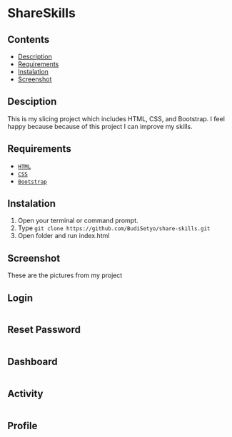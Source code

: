 # ShareSkills
## Contents

- [Description](#description)
- [Requirements](#requirements)
- [Instalation](#instalation)
- [Screenshot](#screenshot)

## Desciption


This is my slicing project which includes HTML, CSS, and Bootstrap. I feel happy because because of this project I can improve my skills.

## Requirements

- [`HTML`](https://www.w3schools.com/html/)
- [`CSS`](https://www.w3schools.com/css/)
- [`Bootstrap`](https://getbootstrap.com/)

## Instalation

1. Open your terminal or command prompt.
2. Type `git clone https://github.com/BudiSetyo/share-skills.git`
3. Open folder and run index.html

## Screenshot


These are the pictures from my project

## Login

<img width="700" scr="assets/images/screenshot/ss1.JPG" />

## Reset Password

<img width="700" scr="assets/images/screenshot/ss2.JPG" />

## Dashboard

<img width="700" scr="assets/images/screenshot/ss3.JPG" />

## Activity

<img width="700" scr="assets/images/screenshot/ss4.JPG" />

<img width="700" scr="assets/images/screenshot/ss5.JPG" />

<img width="700" scr="assets/images/screenshot/ss6.JPG" />

<img width="700" scr="assets/images/screenshot/ss7.JPG" />

## Profile

<img width="700" scr="assets/images/screenshot/ss8.JPG" />